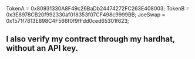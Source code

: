 
  TokenA = 0x80931330A8F49c26BaDb24474272FC263E408003;
  TokenB = 0x3E8978CB20f992330af018353f07CF498c9999BB;
  JoeSwap = 0x1571f7813E898C4F566f0f9fFdd0ced65301f623;

  ## I also verify my contract through my hardhat, without an API key.